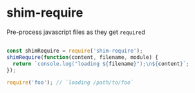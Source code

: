 # shim-require

Pre-process javascript files as they get `require`d

```js

const shimRequire = require('shim-require');
shimRequire(function(content, filename, module) {
  return `console.log("loading ${filename}");\n${content}`;
});

require('foo'); // `loading /path/to/foo`
```

